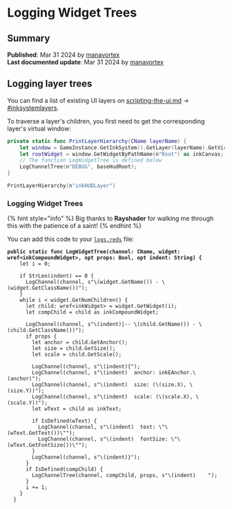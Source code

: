 # Logging Widget Trees

## Summary

**Published**: Mar 31 2024 by [manavortex](https://app.gitbook.com/u/NfZBoxGegfUqB33J9HXuCs6PVaC3 "mention")\
**Last documented update**: Mar 31 2024 by [manavortex](https://app.gitbook.com/u/NfZBoxGegfUqB33J9HXuCs6PVaC3 "mention")

## Logging layer trees

You can find a list of existing UI layers on [scripting-the-ui.md](../../scripting-the-ui.md "mention") -> [#inksystemlayers](../../scripting-the-ui.md#inksystemlayers "mention").

To traverse a layer's children, you first need to get the corresponding layer's virtual window:

```swift
private static func PrintLayerHierarchy(CName layerName) {
    let window = GameInstance.GetInkSystem().GetLayer(layerName).GetVirtualWindow();
    let rootWidget = window.GetWidgetByPathName(n"Root") as inkCanvas;
    // The function LogWidgetTree is defined below
    LogChannelTree(n"DEBUG", baseHudRoot);
}

PrintLayerHierarchy(n"inkHUDLayer")
```

### Logging Widget Trees

{% hint style="info" %}
Big thanks to **Rayshader** for walking me through this with the patience of a saint!
{% endhint %}

You can add this code to your [`logs.reds`](./) file:

<pre class="language-swift"><code class="lang-swift"><strong>public static func LogWidgetTree(channel: CName, widget: wref&#x3C;inkCompoundWidget>, opt props: Bool, opt indent: String) {
</strong>    let i = 0;

    if StrLen(indent) == 0 {
      LogChannel(channel, s"\(widget.GetName()) - \(widget.GetClassName())");
    }
    while i &#x3C; widget.GetNumChildren() {
      let child: wref&#x3C;inkWidget> = widget.GetWidget(i);
      let compChild = child as inkCompoundWidget;

      LogChannel(channel, s"\(indent)|-- \(child.GetName()) - \(child.GetClassName())");
      if props {
        let anchor = child.GetAnchor();
        let size = child.GetSize();
        let scale = child.GetScale();

        LogChannel(channel, s"\(indent){");
        LogChannel(channel, s"\(indent)  anchor: inkEAnchor.\(anchor)");
        LogChannel(channel, s"\(indent)  size: (\(size.X), \(size.Y))");
        LogChannel(channel, s"\(indent)  scale: (\(scale.X), \(scale.Y))");
        let wText = child as inkText;

        if IsDefined(wText) {
          LogChannel(channel, s"\(indent)  text: \"\(wText.GetText())\"");
          LogChannel(channel, s"\(indent)  fontSize: \"\(wText.GetFontSize())\"");
        }
        LogChannel(channel, s"\(indent)}");
      }
      if IsDefined(compChild) {
        LogChannelTree(channel, compChild, props, s"\(indent)    ");
      }
      i += 1;
    }
  }
</code></pre>
